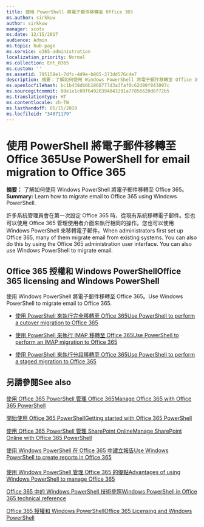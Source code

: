 ```yaml
---
title: 使用 PowerShell 將電子郵件移轉至 Office 365
ms.author: sirkkuw
author: sirkkuw
manager: scotv
ms.date: 12/15/2017
audience: Admin
ms.topic: hub-page
ms.service: o365-administration
localization_priority: Normal
ms.collection: Ent_O365
ms.custom: ''
ms.assetid: 795158e1-7dfc-4d9e-b805-373dd576c4e7
description: 摘要：了解如何使用 Windows PowerShell 將電子郵件移轉至 Office 365。
ms.openlocfilehash: bc1b438db0b1868777d3a3faf0c62d80f843097c
ms.sourcegitcommit: 08e1e1c09f64926394043291a77856620d6f72b5
ms.translationtype: HT
ms.contentlocale: zh-TW
ms.lasthandoff: 05/15/2019
ms.locfileid: "34071179"
---
```

# <a name="use-powershell-for-email-migration-to-office-365"></a><span data-ttu-id="e3baf-103">使用 PowerShell 將電子郵件移轉至 Office 365</span><span class="sxs-lookup"><span data-stu-id="e3baf-103">Use PowerShell for email migration to Office 365</span></span>

 <span data-ttu-id="e3baf-104">**摘要：** 了解如何使用 Windows PowerShell 將電子郵件移轉至 Office 365。</span><span class="sxs-lookup"><span data-stu-id="e3baf-104">**Summary:** Learn how to migrate email to Office 365 using Windows PowerShell.</span></span>
  
<span data-ttu-id="e3baf-p101">許多系統管理員會在第一次設定 Office 365 時，從現有系統移轉電子郵件。您也可以使用 Office 365 管理使用者介面來執行相同的操作。您也可以使用 Windows PowerShell 來移轉電子郵件。</span><span class="sxs-lookup"><span data-stu-id="e3baf-p101">When administrators first set up Office 365, many of them migrate email from existing systems. You can also do this by using the Office 365 administration user interface. You can also use Windows PowerShell to migrate email.</span></span>
  
## <a name="office-365-licensing-and-windows-powershell"></a><span data-ttu-id="e3baf-108">Office 365 授權和 Windows PowerShell</span><span class="sxs-lookup"><span data-stu-id="e3baf-108">Office 365 licensing and Windows PowerShell</span></span>

<span data-ttu-id="e3baf-109">使用 Windows PowerShell 將電子郵件移轉至 Office 365。</span><span class="sxs-lookup"><span data-stu-id="e3baf-109">Use Windows PowerShell to migrate email to Office 365.</span></span> 
  
- [<span data-ttu-id="e3baf-110">使用 PowerShell 來執行完全移轉至 Office 365</span><span class="sxs-lookup"><span data-stu-id="e3baf-110">Use PowerShell to perform a cutover migration to Office 365</span></span>](use-powershell-to-perform-a-cutover-migration-to-office-365.md)
    
- [<span data-ttu-id="e3baf-111">使用 PowerShell 來執行 IMAP 移轉至 Office 365</span><span class="sxs-lookup"><span data-stu-id="e3baf-111">Use PowerShell to perform an IMAP migration to Office 365</span></span>](use-powershell-to-perform-an-imap-migration-to-office-365.md)
    
- [<span data-ttu-id="e3baf-112">使用 PowerShell 來執行分段移轉至 Office 365</span><span class="sxs-lookup"><span data-stu-id="e3baf-112">Use PowerShell to perform a staged migration to Office 365</span></span>](use-powershell-to-perform-a-staged-migration-to-office-365.md)
    
## <a name="see-also"></a><span data-ttu-id="e3baf-113">另請參閱</span><span class="sxs-lookup"><span data-stu-id="e3baf-113">See also</span></span>

#### 

[<span data-ttu-id="e3baf-114">使用 Office 365 PowerShell 管理 Office 365</span><span class="sxs-lookup"><span data-stu-id="e3baf-114">Manage Office 365 with Office 365 PowerShell</span></span>](manage-office-365-with-office-365-powershell.md)
  
[<span data-ttu-id="e3baf-115">開始使用 Office 365 PowerShell</span><span class="sxs-lookup"><span data-stu-id="e3baf-115">Getting started with Office 365 PowerShell</span></span>](getting-started-with-office-365-powershell.md)
  
[<span data-ttu-id="e3baf-116">使用 Office 365 PowerShell 管理 SharePoint Online</span><span class="sxs-lookup"><span data-stu-id="e3baf-116">Manage SharePoint Online with Office 365 PowerShell</span></span>](manage-sharepoint-online-with-office-365-powershell.md)
  
[<span data-ttu-id="e3baf-117">使用 Windows PowerShell 在 Office 365 中建立報告</span><span class="sxs-lookup"><span data-stu-id="e3baf-117">Use Windows PowerShell to create reports in Office 365</span></span>](use-windows-powershell-to-create-reports-in-office-365.md)
#### 

[<span data-ttu-id="e3baf-118">使用 Windows PowerShell 管理 Office 365 的優點</span><span class="sxs-lookup"><span data-stu-id="e3baf-118">Advantages of using Windows PowerShell to manage Office 365</span></span>](http://technet.microsoft.com/library/15144a50-453e-4cd5-befd-bc6736697967.aspx)
  
[<span data-ttu-id="e3baf-119">Office 365 中的 Windows PowerShell 技術參照</span><span class="sxs-lookup"><span data-stu-id="e3baf-119">Windows PowerShell in Office 365 technical reference</span></span>](http://technet.microsoft.com/library/10d5c66a-7579-4319-aaa5-7a5e21d49cea.aspx)
  
[<span data-ttu-id="e3baf-120">Office 365 授權和 Windows PowerShell</span><span class="sxs-lookup"><span data-stu-id="e3baf-120">Office 365 Licensing and Windows PowerShell</span></span>](http://technet.microsoft.com/library/6ca0e430-f7ba-4184-becf-14c6c5c8dde5.aspx)

